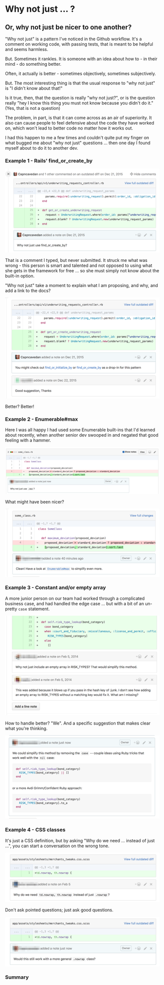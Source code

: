 # Why not just ... ?

## Or, why not just be nicer to one another?

"Why not just" is a pattern I've noticed in the Github workflow. It's a comment on working code, with passing tests, that is meant to be helpful and seems harmless.

But.  Sometimes it rankles.  It is someone with an idea about how to - in their mind - do something better.

Often, it actually is better - sometimes objectively, sometimes subjectively.

But.  The most interesting thing is that the usual response to "why not just" is "I didn't know about that!"

Is it true, then, that the question is really "why not just?", or is the question really "hey I know this thing you must not know because you didn't do it."  (Yes, that is not a question)

The problem, in part, is that it can come across as an air of superiority. It also can cause people to feel defensive about the code they have worked on, which won't lead to better code no matter how it works out.

I had this happen to me a few times and couldn't quite put my finger on what bugged me about "why not just" questions ... then one day I found myself about to do it to another dev.

### Example 1 - Rails' find_or_create_by

![find_or_create_by](/source-images/before/find_or_create_by.png)

That is a comment I typed, but never submitted. It struck me what was wrong - this person is smart and talented and not opposed to using what she gets in the framework for free ... so she must simply not know about the built-in option.

"Why not just" take a moment to explain what I am proposing, and why, and add a link to the docs?

![find_or_create_by](/source-images/after/find_or_create_by.png)

Better?  Better!



### Example 2 - Enumerable#max

Here I was all happy I had used some Enumerable built-ins that I'd learned about recently, when another senior dev swooped in and negated that good feeling with a hammer.

![Enumerable max](/source-images/before/use-enumerable-max.png)

What might have been nicer?

![Enumerable max](/source-images/after/use-enumerable-max.png)



### Example 3 - Constant and/or empty array

A more junior person on our team had worked through a complicated business case, and had handled the edge case ... but with a bit of an un-pretty `case` statement.

![Case statement with constant and empty array](/source-images/before/constant-array.png)

How to handle better?  "We".  And a specific suggestion that makes clear what you're thinking.

![Case statement with constant and empty array](/source-images/after/constant-array.png)



### Example 4 - CSS classes

It's just a CSS definition, but by asking "Why do we need ... instead of just ...", you can start a conversation on the wrong tone.

![CSS classes comment](/source-images/before/css-classes.png)

Don't ask pointed questions; just ask good questions.

![CSS classes comment](/source-images/after/css-classes.png)



### Summary


